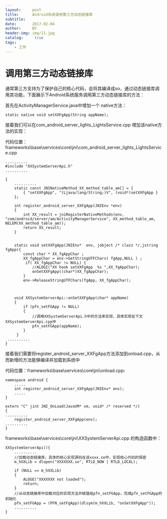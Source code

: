 ```yaml
---
layout:     post
title:      Android系统调用第三方动态链接库
subtitle:    
date:       2017-02-04
author:     BY
header-img: img/11.jpg
catalog: 	 true
tags: 
    - 工作
---
```


# 调用第三方动态链接库


通常第三方支持为了保护自己的核心代码，会将其编译成so，通过动态链接库调用其功能，下面展示下Android系统服务调用第三方动态链接库的方法：

首先在ActivityManagerService.java中增加一个 native方法：

	static native void setXXFgApp(String appName);

接着我们可以在com_android_server_lights_LightsService.cpp 增加该native方法的实现：

代码位置：frameworks\base\services\core\jni\com_android_server_lights_LightsService.cpp 

	.......... 
	#include "XXSystemServerApi.h"
	.......... 

	{
		.......... 
		static const JNINativeMethod XX_method_table_am[] = {
		    { "setXXFgApp", "(Ljava/lang/String;)V", (void*)setXXFgApp }
		};
		
		int register_android_server_XXFgApp(JNIEnv *env)
		{
		    int XX_result = jniRegisterNativeMethods(env, "com/android/server/am/ActivityManagerService", XX_method_table_am, NELEM(XX_method_table_am));
		    return XX_result;
		}
	
	
		static void setXXFgApp(JNIEnv*  env, jobject /* clazz */,jstring fgApp){ 
		    const char * XX_fgAppChar ;
		    XX_fgAppChar = env->GetStringUTFChars( fgApp,NULL ) ;
		     if( XX_fgAppChar != NULL) {
		        //ALOGI("XX hook setXXFgApp  %s ",XX_fgAppChar);
		        onSetXXFgApp((char*)XX_fgAppChar);
		    }
		    env->ReleaseStringUTFChars(fgApp, XX_fgAppChar);
	 


		void XXSystemServerApi::onSetXXFgApp(char* appName)
		{
		    if (pfn_setFGApp != NULL)
			{
				//调用XXSystemServerApi.h中的方法来实现，具体实现在下文XXSystemServerApi.cpp中
				pfn_setFGApp(appName);
			}
		 }
	 ..........
	}


接着我们需要将register_android_server_XXFgApp方法添加到onload.cpp，从而新增的方法能够编译并加载到系统中

代码位置：frameworks\base\services\core\jni\onload.cpp:

	namespace android {
		..... 
		int register_android_server_XXFgApp(JNIEnv* env);
		.....
	}
	
	extern "C" jint JNI_OnLoad(JavaVM* vm, void* /* reserved */)
	{
	.......... 
	    register_android_server_XXFgApp(env);
	..........
	} 
  
frameworks\base\services\core\jni\XXSystemServerApi.cpp 的构造函数中：

	XXSystemServerApi(){
		..........	
		//加载动态链接库，具体的核心实现源码在该xxxx.so中，实现核心代码的保密
		m_hXXLib = dlopen("XXXXXXX.so", RTLD_NOW | RTLD_LOCAL);
	
		if (NULL == m_hXXLib)
		{
			ALOGE("XXXXXXX not loaded");
			return;
		}
		//从动态链接库中加载对应的实现方法并赋值给pfn_setFGApp，完成pfn_setFGApp的初始化
	    pfn_setFGApp = (PFN_setFgApp)(dlsym(m_hXXLib, "onSetXXFgApp"));
		..........
	}








